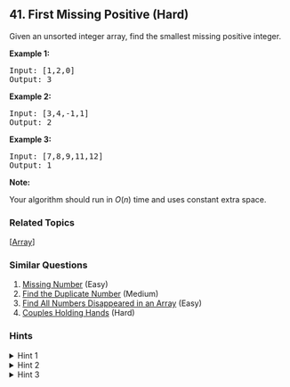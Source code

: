 <!--|This file generated by command(leetcode description); DO NOT EDIT.    |-->
<!--+----------------------------------------------------------------------+-->
<!--|@author    Openset <openset.wang@gmail.com>                           |-->
<!--|@link      https://github.com/openset                                 |-->
<!--|@home      https://github.com/openset/leetcode                        |-->
<!--+----------------------------------------------------------------------+-->

## 41. First Missing Positive (Hard)

<p>Given an unsorted integer array, find the smallest missing&nbsp;positive integer.</p>

<p><strong>Example 1:</strong></p>

<pre>
Input: [1,2,0]
Output: 3
</pre>

<p><strong>Example 2:</strong></p>

<pre>
Input: [3,4,-1,1]
Output: 2
</pre>

<p><strong>Example 3:</strong></p>

<pre>
Input: [7,8,9,11,12]
Output: 1
</pre>

<p><strong>Note:</strong></p>

<p>Your algorithm should run in <em>O</em>(<em>n</em>) time and uses constant extra space.</p>

### Related Topics
  [[Array](https://github.com/openset/leetcode/tree/master/tag/array/README.md)]

### Similar Questions
  1. [Missing Number](https://github.com/openset/leetcode/tree/master/problems/missing-number) (Easy)
  1. [Find the Duplicate Number](https://github.com/openset/leetcode/tree/master/problems/find-the-duplicate-number) (Medium)
  1. [Find All Numbers Disappeared in an Array](https://github.com/openset/leetcode/tree/master/problems/find-all-numbers-disappeared-in-an-array) (Easy)
  1. [Couples Holding Hands](https://github.com/openset/leetcode/tree/master/problems/couples-holding-hands) (Hard)

### Hints
<details>
<summary>Hint 1</summary>
Think about how you would solve the problem in non-constant space.  Can you apply that logic to the existing space?
</details>
<details>
<summary>Hint 2</summary>
We don't care about duplicates or non-positive integers
</details>
<details>
<summary>Hint 3</summary>
Remember that O(2n) = O(n)
</details>

